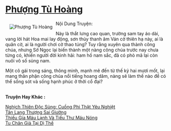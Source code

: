 <a href="https://utruyen.com/phuong-tu-hoang/458/" title="Phượng Tù Hoàng"><h1>Phượng Tù Hoàng</h1></a><div style="display:table"><img align="right" style="float: left; padding: 10px;" src="https://utruyen.com/images/story/200x260/phuong-tu-hoang.jpg" alt="Phượng Tù Hoàng">Nội Dung Truyện:<p></p>Này là thắt lưng cao quan, trường sam tay áo dài, vang lời hát Hoa mai lay động, sơn thủy thanh âm Ván cờ thiên hạ này, ai là quân cờ, ai là người chơi cờ thao túng? Tuy rằng xuyên qua thành công chúa, nhưng Sở Ngọc lại biến thành một nàng công chúa trước nay chưa từng có, khiến người đời kinh hãi: ham hố nam sắc, đã có phò mã lại còn nuôi vô số sủng nam.<p></p>Một cô gái trong sáng, thông minh, mạnh mẽ đến từ thế kỷ hai mươi mốt, lại mang thân phận công chúa nổi tiếng hoang dâm, nàng sẽ làm thế nào để có thể sống sót và sống hạnh phúc ở thời cổ đại?</div><p><br><b>Truyện Hay Khác :</b></p><a href="https://utruyen.com/nghich-thien-doc-sung-cuong-phi-that-yeu-nghiet/10444/" alt="Nghịch Thiên Độc Sủng: Cuồng Phi Thật Yêu Nghiệt">Nghịch Thiên Độc Sủng: Cuồng Phi Thật Yêu Nghiệt</a><br/><a href="https://dammy2019.blogspot.com/2019/11/tan-lang-thuong-sai-giuong.html" alt="Tân Lang Thượng Sai Giường">Tân Lang Thượng Sai Giường</a><br/><a href="https://github.com/quanluxury/truyenhot/tree/master/truyenhay/13086/" alt="Thiếu Gia Máu Lạnh Và Tiểu Thư Máu Nóng">Thiếu Gia Máu Lạnh Và Tiểu Thư Máu Nóng</a><br/><a href="https://github.com/quanluxury/truyenhot/tree/master/truyenhay/1398/" alt="Tu Chân Giả Tại Dị Thế">Tu Chân Giả Tại Dị Thế</a><br/>